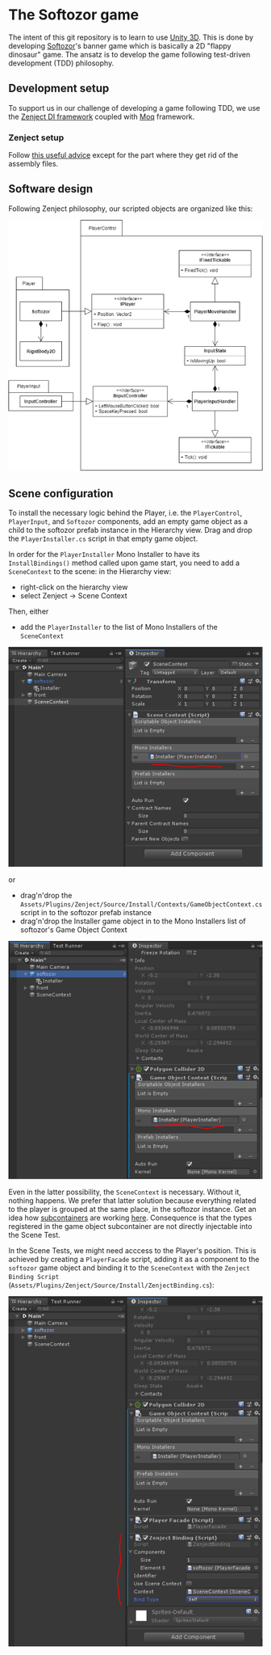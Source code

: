 # The Softozor game

The intent of this git repository is to learn to use [Unity 3D](www.unity3d.com). This is done by developing [Softozor](www.softozor.ch)'s banner game which is basically a 2D "flappy dinosaur" game. The ansatz is to develop the game following test-driven development (TDD) philosophy.

## Development setup

To support us in our challenge of developing a game following TDD, we use the [Zenject DI framework](https://github.com/modesttree/Zenject) coupled with [Moq](https://github.com/Moq/moq4/wiki/Quickstart) framework.

### Zenject setup

Follow [this useful advice](http://adamsingle.com/unit-testing-in-unity-with-zenject-unirx-and-moq/) except for the part where they get rid of the assembly files. 

## Software design

Following Zenject philosophy, our scripted objects are organized like this:

![UML diagram](/doc/img/UML.png)

## Scene configuration

To install the necessary logic behind the Player, i.e. the `PlayerControl`, `PlayerInput`, and `Softozor` components, add an empty game object as a child to the softozor prefab instance in the Hierarchy view. Drag and drop the `PlayerInstaller.cs` script in that empty game object. 

In order for the `PlayerInstaller` Mono Installer to have its `InstallBindings()` method called upon game start, you need to add a `SceneContext` to the scene: in the Hierarchy view:

  * right-click on the hierarchy view
  * select Zenject -> Scene Context

Then, either

  * add the `PlayerInstaller` to the list of Mono Installers of the `SceneContext`

![PlayerInstaller in SceneContext](/doc/img/PlayerInstallerInSceneContext.png)

or 

  * drag'n'drop the `Assets/Plugins/Zenject/Source/Install/Contexts/GameObjectContext.cs` script in to the softozor prefab instance
  * drag'n'drop the Installer game object in to the Mono Installers list of softozor's Game Object Context

![PlayerInstaller in GameObjectContext](/doc/img/PlayerInstallerInGameObjectContext.png)

Even in the latter possibility, the `SceneContext` is necessary. Without it, nothing happens. We prefer that latter solution because everything related to the player is grouped at the same place, in the softozor instance. Get an idea how [subcontainers](https://github.com/modesttree/Zenject/blob/master/Documentation/SubContainers.md#using-game-object-contexts) are working [here](https://stackoverflow.com/questions/57286720/zenject-mono-installer-not-called-in-scene-tests-under-some-circumstances/57327521#57327521). Consequence is that the types registered in the game object subcontainer are not directly injectable into the Scene Test.

In the Scene Tests, we might need acccess to the Player's position. This is achieved by creating a `PlayerFacade` script, adding it as a component to the `softozor` game object and binding it to the `SceneContext` with the `Zenject Binding Script` (`Assets/Plugins/Zenject/Source/Install/ZenjectBinding.cs`):

![Zenject binding](/doc/img/ZenjectBinding.png)
